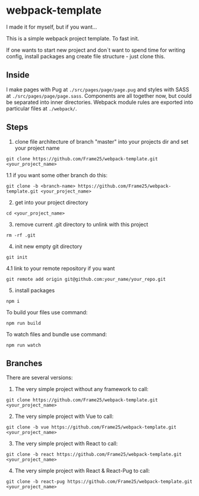 # webpack-template
I made it for myself, but if you want...

This is a simple webpack project template. To fast init.

If one wants to start new project and don`t want to spend time for writing config, 
install packages ang create file structure - just clone this.

## Inside

I make pages with Pug at `./src/pages/page/page.pug` and styles with SASS at `./src/pages/page/page.sass`.
Components are all together now, but could be separated into inner directories.
Webpack module rules are exported into particular files at `./webpack/`.

## Steps


1. clone file architecture of branch "master" into your projects dir and set your project name
```shell
git clone https://github.com/Frame25/webpack-template.git <your_project_name>
```

1.1 if you want some other branch do this:
```shell
git clone -b <branch-name> https://github.com/Frame25/webpack-template.git <your_project_name>
```

2. get into your project directory
```shell
cd <your_project_name>
```

3. remove current .git directory to unlink with this project
```shell
rm -rf .git
```

4. init new empty git directory
```shell
git init
```

4.1 link to your remote repository if you want
```shell
git remote add origin git@github.com:your_name/your_repo.git
```

5. install packages
```shell
npm i
```

To build your files use command:
```shell
npm run build
```
To watch files and bundle use command: 
```shell
npm run watch
```

## Branches

There are several versions: 
1. The very simple project without any framework
to call: 
```shell
git clone https://github.com/Frame25/webpack-template.git <your_project_name>
```
2. The very simple project with Vue
to call: 
```shell
git clone -b vue https://github.com/Frame25/webpack-template.git <your_project_name>
```
3. The very simple project with React
to call:
```shell
git clone -b react https://github.com/Frame25/webpack-template.git <your_project_name>
```
4. The very simple project with React & React-Pug
to call:
```shell
git clone -b react-pug https://github.com/Frame25/webpack-template.git <your_project_name>
```
